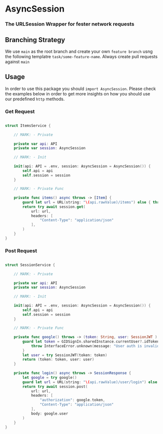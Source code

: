 # AsyncSession

### The URLSession Wrapper for fester network requests

## Branching Strategy 

We use `main` as the root branch and create your own `feature branch` usng the following templatre `task/some-feature-name`. Always create pull requests against `main`

## Usage 

In order to use this package you should `import AsyncSession`. Please check the examples below in order to get more insights on how you should use our predefined `http` methods.

### Get Request

```swift 

struct ItemsService {
    
    // MARK: - Private
    
    private var api: API
    private var session: AsyncSession
    
    // MARK: - Init
    
    init(api: API = .env, session: AsyncSession = AsyncSession()) {
        self.api = api
        self.session = session
    }
    
    // MARK: - Private Func
    
    private func items() async throws -> [Item] {
        guard let url = URL(string: "\(api.rawValue)/items") else { throw InterfaceError.networkError }
        return try await session.get(
            url: url,
            headers: [
                "Content-Type": "application/json"
            ],
        )
    }
}

```

### Post Request

```swift 

struct SessionService {
    
    // MARK: - Private
    
    private var api: API
    private var session: AsyncSession
    
    // MARK: - Init
    
    init(api: API = .env, session: AsyncSession = AsyncSession()) {
        self.api = api
        self.session = session
    }
    
    // MARK: - Private Func
    
    private func google() throws -> (token: String, user: SessionJWT ) {
        guard let token = GIDSignIn.sharedInstance.currentUser?.idToken?.tokenString  else {
            throw InterfaceError.unknown(message: "User auth is invalid")
        }
        let user = try SessionJWT(token: token)
        return (token: token, user: user)
    }
    
    private func login() async throws -> SessionResponse {
        let google = try google()
        guard let url = URL(string: "\(api.rawValue)/user/login") else { throw InterfaceError.networkError }
        return try await session.post(
            url: url,
            headers: [
                "authorization": google.token,
                "Content-Type": "application/json"
            ],
            body: google.user
        )
    }
}

```
